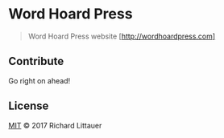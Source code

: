 # Word Hoard Press

> Word Hoard Press website [http://wordhoardpress.com]

## Contribute

Go right on ahead!

## License

[MIT](LICENSE) © 2017 Richard Littauer